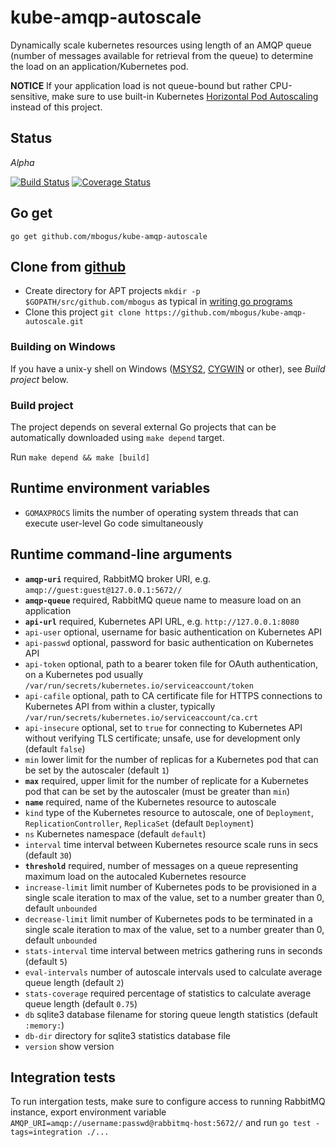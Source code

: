 # kube-amqp-autoscale

Dynamically scale kubernetes resources using length of an AMQP queue
(number of messages available for retrieval from the queue) to
determine the load on an application/Kubernetes pod.

**NOTICE**
If your application load is not queue-bound but rather CPU-sensitive, make
sure to use built-in Kubernetes [Horizontal Pod Autoscaling](http://kubernetes.io/docs/user-guide/horizontal-pod-autoscaling/)
instead of this project.

## Status

*Alpha*

[![Build Status](https://travis-ci.org/mbogus/kube-amqp-autoscale.svg?branch=master)](https://travis-ci.org/mbogus/kube-amqp-autoscale)  [![Coverage Status](https://coveralls.io/repos/github/mbogus/kube-amqp-autoscale/badge.svg?branch=master)](https://coveralls.io/github/mbogus/kube-amqp-autoscale?branch=master)


## Go get

    go get github.com/mbogus/kube-amqp-autoscale


## Clone from [github](https://github.com/mbogus/kube-amqp-autoscale)

* Create directory for APT projects `mkdir -p $GOPATH/src/github.com/mbogus`
  as typical in [writing go programs](https://golang.org/doc/code.html)
* Clone this project `git clone https://github.com/mbogus/kube-amqp-autoscale.git`


### Building on Windows
If you have a unix-y shell on Windows ([MSYS2](http://sourceforge.net/p/msys2/wiki/MSYS2%20installation/),
[CYGWIN](https://cygwin.com/install.html) or other), see *Build project* below.


### Build project

The project depends on several external Go projects that can be automatically
downloaded using `make depend` target.

Run `make depend && make [build]`


## Runtime environment variables

* `GOMAXPROCS` limits the number of operating system threads that can execute
  user-level Go code simultaneously


## Runtime command-line arguments

* **`amqp-uri`** required, RabbitMQ broker URI, e.g. `amqp://guest:guest@127.0.0.1:5672//`
* **`amqp-queue`** required, RabbitMQ queue name to measure load on an application
* **`api-url`** required, Kubernetes API URL, e.g. `http://127.0.0.1:8080`
* `api-user` optional, username for basic authentication on Kubernetes API
* `api-passwd` optional, password for basic authentication on Kubernetes API
* `api-token` optional, path to a bearer token file for OAuth authentication, on a Kubernetes pod usually `/var/run/secrets/kubernetes.io/serviceaccount/token`
* `api-cafile` optional, path to CA certificate file for HTTPS connections to Kubernetes API from within a cluster, typically `/var/run/secrets/kubernetes.io/serviceaccount/ca.crt`
* `api-insecure` optional, set to `true` for connecting to Kubernetes API without verifying TLS certificate; unsafe, use for development only (default `false`)
* `min` lower limit for the number of replicas for a Kubernetes pod that can be set by the autoscaler (default `1`)
* **`max`** required, upper limit for the number of replicate for a Kubernetes pod that can be set by the autoscaler (must be greater than `min`)
* **`name`** required, name of the Kubernetes resource to autoscale
* `kind` type of the Kubernetes resource to autoscale, one of `Deployment`, `ReplicationController`, `ReplicaSet` (default `Deployment`)
* `ns` Kubernetes namespace (default `default`)
* `interval` time interval between Kubernetes resource scale runs in secs (default `30`)
* **`threshold`** required, number of messages on a queue representing maximum load on the autocaled Kubernetes resource
* `increase-limit` limit number of Kubernetes pods to be provisioned in a single scale iteration to max of the value, set to a number greater than 0, default `unbounded`
* `decrease-limit` limit number of Kubernetes pods to be terminated in a single scale iteration to max of the value, set to a number greater than 0, default `unbounded`
* `stats-interval` time interval between metrics gathering runs in seconds (default `5`)
* `eval-intervals` number of autoscale intervals used to calculate average queue length (default `2`)
* `stats-coverage` required percentage of statistics to calculate average queue length (default `0.75`)
* `db` sqlite3 database filename for storing  queue length statistics (default `:memory:`)
* `db-dir` directory for sqlite3 statistics database file
* `version` show version


## Integration tests

To run intergation tests, make sure to configure access to running RabbitMQ instance,
export environment variable `AMQP_URI=amqp://username:passwd@rabbitmq-host:5672//`
and run `go test -tags=integration ./...`
